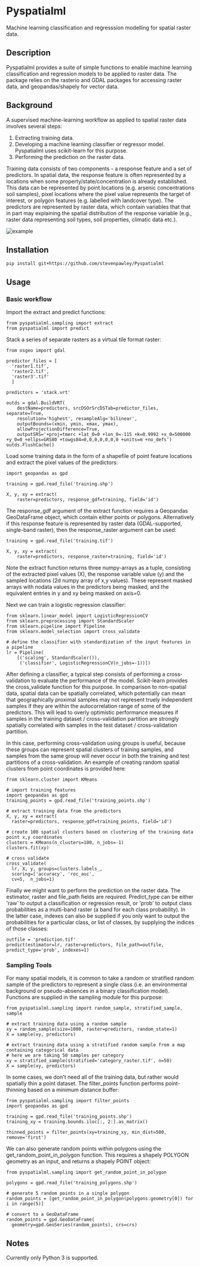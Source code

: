 # Pyspatialml
Machine learning classification and regresssion modelling for spatial raster data.

## Description
Pyspatialml provides a suite of simple functions to enable machine learning classification and regression models to be applied to raster data. The package relies on the rasterio and GDAL packages for accessing raster data, and geopandas/shapely for vector data.

## Background

A supervised machine-learning workflow as applied to spatial raster data involves several steps:
1. Extracting training data.
2. Developing a machine learning classifier or regressor model. Pyspatialml uses scikit-learn for this purpose.
3. Performing the prediction on the raster data.

Training data consists of two components - a response feature and a set of predictors. In spatial data, the response feature is often represented by a locations when some property/state/concentration is already established. This data can be represented by point locations (e.g. arsenic concentrations soil samples), pixel locations where the pixel value represents the target of interest, or polygon features (e.g. labelled with landcover type). The predictors are represented by raster data, which contain variables that that in part may explaining the spatial distribution of the response variable (e.g., raster data representing soil types, soil properties, climatic data etc.).

![example](https://github.com/stevenpawley/Pyspatialml/blob/master/img/Pyspatialml_training.svg)

## Installation
```
pip install git+https://github.com/stevenpawley/Pyspatialml
```

## Usage

### Basic workflow

Import the extract and predict functions:
```
from pyspatialml.sampling import extract
from pyspatialml import predict
```

Stack a series of separate rasters as a virtual tile format raster:
```
from osgeo import gdal

predictor_files = [
  'raster1.tif',
  'raster2.tif',
  'raster3'.tif'
  ]

predictors = 'stack.vrt'

outds = gdal.BuildVRT(
    destName=predictors, srcDSOrSrcDSTab=predictor_files, separate=True,
    resolution='highest', resampleAlg='bilinear',
    outputBounds=(xmin, ymin, xmax, ymax),
    allowProjectionDifference=True,
    outputSRS='+proj=tmerc +lat_0=0 +lon_0=-115 +k=0.9992 +x_0=500000 +y_0=0 +ellps=GRS80 +towgs84=0,0,0,0,0,0,0 +units=m +no_defs')
outds.FlushCache()
```

Load some training data in the form of a shapefile of point feature locations and extract the pixel values of the predictors:

```
import geopandas as gpd

training = gpd.read_file('training.shp')

X, y, xy = extract(
    raster=predictors, response_gdf=training, field='id')
```

The response_gdf argument of the extract function requires a Geopandas GeoDataFrame object, which contain either points or polygons. Alternatively if this response feature is represented by raster data (GDAL-supported, single-band raster), then the response_raster argument can be used:

```
training = gpd.read_file('training.tif')

X, y, xy = extract(
    raster=predictors, response_raster=training, field='id')
```

Note the extract function returns three numpy-arrays as a tuple, consisting of the extracted pixel values (X), the response variable value (y) and the sampled locations (2d numpy array of x,y values). These represent masked arrays with nodata values in the predictors being masked, and the equivalent entries in y and xy being masked on axis=0.

Next we can train a logistic regression classifier:

```
from sklearn.linear_model import LogisticRegressionCV
from sklearn.preprocessing import StandardScaler
from sklearn.pipeline import Pipeline
from sklearn.model_selection import cross_validate

# define the classifier with standardization of the input features in a pipeline
lr = Pipeline(
    [('scaling', StandardScaler()),
     ('classifier', LogisticRegressionCV(n_jobs=-1))])
````

After defining a classifier, a typical step consists of performing a cross-validation to evaluate the performance of the model. Scikit-learn provides the cross_validate function for this purpose. In comparison to non-spatial data, spatial data can be spatially correlated, which potentially can mean that geographically proximal samples may not represent truely independent samples if they are within the autocorrelation range of some of the predictors. This will lead to overly optimistic performance measures if samples in the training dataset / cross-validation partition are strongly spatially correlated with samples in the test dataset / cross-validation partition.

In this case, performing cross-validation using groups is useful, because these groups can represent spatial clusters of training samples, and samples from the same group will never occur in both the training and test partitions of a cross-validation. An example of creating random spatial clusters from point coordinates is provided here:

```
from sklearn.cluster import KMeans

# import training features
import geopandas as gpd
training_points = gpd.read_file('training_points.shp')

# extract training data from the predictors
X, y, xy = extract(
  raster=predictors, response_gdf=training_points, field='id')

# create 100 spatial clusters based on clustering of the training data point x,y coordinates
clusters = KMeans(n_clusters=100, n_jobs=-1)
clusters.fit(xy)

# cross validate
cross_validate(
  lr, X, y, groups=clusters.labels_,
  scoring=['accuracy', 'roc_auc',
  cv=5,  n_jobs=1)
```

Finally we might want to perform the prediction on the raster data. The estimator, raster and file_path fields are required. Predict_type can be either 'raw' to output a classification or regression result, or 'prob' to output class probabilities as a multi-band raster (a band for each class probability). In the latter case, indexes can also be supplied if you only want to output the probabilities for a particular class, or list of classes, by supplying the indices of those classes:

```
outfile = 'prediction.tif'
predict(estimator=lr, raster=predictors, file_path=outfile, predict_type='prob', indexes=1)
```

### Sampling Tools

For many spatial models, it is common to take a random or stratified random sample of the predictors to represent a single class (i.e. an environmental background or pseudo-absences in a binary classification model). Functions are supplied in the sampling module for this purpose:

```
from pyspatialml.sampling import random_sample, stratified_sample, sample

# extract training data using a random sample
xy = random_sample(size=1000, raster=predictors, random_state=1)
X = sample(xy, predictors)

# extract training data using a stratified random sample from a map containing categorical data
# here we are taking 50 samples per category
xy = stratified_sample(stratified='category_raster.tif', n=50)
X = sample(xy, predictors)
```

In some cases, we don't need all of the training data, but rather would spatially thin a point dataset. The filter_points function performs point-thinning based on a minimum distance buffer:

```
from pyspatialml.sampling import filter_points
import geopandas as gpd

training = gpd.read_file('training_points.shp')
training_xy = training.bounds.iloc[:, 2:].as_matrix()

thinned_points = filter_points(xy=training_xy, min_dist=500, remove='first')
```

We can also generate random points within polygons using the get_random_point_in_polygon function. This requires a shapely POLYGON geometry as an input, and returns a shapely POINT object:

```
from pyspatialml.sampling import get_random_point_in_polygon

polygons = gpd.read_file('training_polygons.shp')

# generate 5 random points in a single polygon
random_points = [get_random_point_in_polygon(polygons.geometry[0]) for i in range(5)]

# convert to a GeoDataFrame
random_points = gpd.GeoDataFrame(
  geometry=gpd.GeoSeries(random_points), crs=crs)
```

## Notes

Currently only Python 3 is supported.
